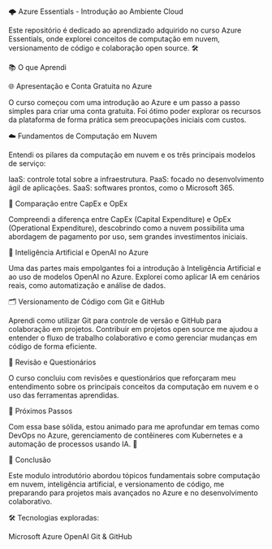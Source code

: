 🌩️ Azure Essentials - Introdução ao Ambiente Cloud

Este repositório é dedicado ao aprendizado adquirido no curso Azure Essentials, onde explorei conceitos de computação em nuvem, versionamento de código e colaboração open source. 🛠️

📚 O que Aprendi


🌐 Apresentação e Conta Gratuita no Azure

O curso começou com uma introdução ao Azure e um passo a passo simples para criar uma conta gratuita. Foi ótimo poder explorar os recursos da plataforma de forma prática sem preocupações iniciais com custos.

☁️ Fundamentos de Computação em Nuvem

Entendi os pilares da computação em nuvem e os três principais modelos de serviço:

IaaS: controle total sobre a infraestrutura.
PaaS: focado no desenvolvimento ágil de aplicações.
SaaS: softwares prontos, como o Microsoft 365.

💸 Comparação entre CapEx e OpEx

Compreendi a diferença entre CapEx (Capital Expenditure) e OpEx (Operational Expenditure), descobrindo como a nuvem possibilita uma abordagem de pagamento por uso, sem grandes investimentos iniciais.

🤖 Inteligência Artificial e OpenAI no Azure

Uma das partes mais empolgantes foi a introdução à Inteligência Artificial e ao uso de modelos OpenAI no Azure. Explorei como aplicar IA em cenários reais, como automatização e análise de dados.

🗂️ Versionamento de Código com Git e GitHub

Aprendi como utilizar Git para controle de versão e GitHub para colaboração em projetos. Contribuir em projetos open source me ajudou a entender o fluxo de trabalho colaborativo e como gerenciar mudanças em código de forma eficiente.

🔄 Revisão e Questionários

O curso concluiu com revisões e questionários que reforçaram meu entendimento sobre os principais conceitos da computação em nuvem e o uso das ferramentas aprendidas.

🔮 Próximos Passos

Com essa base sólida, estou animado para me aprofundar em temas como DevOps no Azure, gerenciamento de contêineres com Kubernetes e a automação de processos usando IA. 🚀

🏁 Conclusão

Este modulo introdutório abordou tópicos fundamentais sobre computação em nuvem, inteligência artificial, e versionamento de código, me preparando para projetos mais avançados no Azure e no desenvolvimento colaborativo.

🛠️ Tecnologias exploradas:

Microsoft Azure
OpenAI
Git & GitHub
